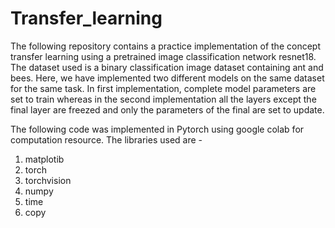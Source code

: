 # Transfer_learning

The following repository contains a practice implementation of the concept transfer learning using a pretrained image classification network resnet18. The dataset used is a binary classification image dataset containing ant and bees. Here, we have implemented two different models on the same dataset for the same task. In first implementation, complete model parameters are set to train whereas in the second implementation all the layers except the final layer are freezed and only the parameters of the final are set to update.

The following code was implemented in Pytorch using google colab for computation resource. The libraries used are - 

1. matplotib
2. torch
3. torchvision
4. numpy
5. time
6. copy
